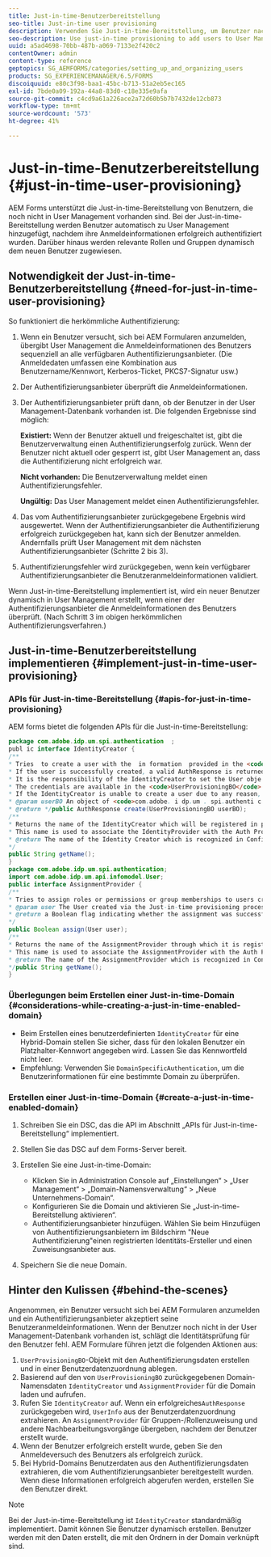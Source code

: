 ```yaml
---
title: Just-in-time-Benutzerbereitstellung
seo-title: Just-in-time user provisioning
description: Verwenden Sie Just-in-time-Bereitstellung, um Benutzer nach erfolgreicher Authentifizierung zum User Management hinzuzufügen und relevante Rollen und Gruppen dynamisch dem neuen Benutzer zuzuweisen.
seo-description: Use just-in-time provisioning to add users to User Management after successfull authentication and dynamically assign relevant roles and groups to the new user.
uuid: a5ad4698-70bb-487b-a069-7133e2f420c2
contentOwner: admin
content-type: reference
geptopics: SG_AEMFORMS/categories/setting_up_and_organizing_users
products: SG_EXPERIENCEMANAGER/6.5/FORMS
discoiquuid: e80c3f98-baa1-45bc-b713-51a2eb5ec165
exl-id: 7bde0a09-192a-44a8-83d0-c18e335e9afa
source-git-commit: c4cd9a61a226ace2a72d60b5b7b7432de12cb873
workflow-type: tm+mt
source-wordcount: '573'
ht-degree: 41%

---
```


# Just-in-time-Benutzerbereitstellung {#just-in-time-user-provisioning}

AEM Forms unterstützt die Just-in-time-Bereitstellung von Benutzern, die noch nicht in User Management vorhanden sind. Bei der Just-in-time-Bereitstellung werden Benutzer automatisch zu User Management hinzugefügt, nachdem ihre Anmeldeinformationen erfolgreich authentifiziert wurden. Darüber hinaus werden relevante Rollen und Gruppen dynamisch dem neuen Benutzer zugewiesen.

## Notwendigkeit der Just-in-time-Benutzerbereitstellung {#need-for-just-in-time-user-provisioning}

So funktioniert die herkömmliche Authentifizierung:

1. Wenn ein Benutzer versucht, sich bei AEM Formularen anzumelden, übergibt User Management die Anmeldeinformationen des Benutzers sequenziell an alle verfügbaren Authentifizierungsanbieter. (Die Anmeldedaten umfassen eine Kombination aus Benutzername/Kennwort, Kerberos-Ticket, PKCS7-Signatur usw.)
1. Der Authentifizierungsanbieter überprüft die Anmeldeinformationen.
1. Der Authentifizierungsanbieter prüft dann, ob der Benutzer in der User Management-Datenbank vorhanden ist. Die folgenden Ergebnisse sind möglich:

   **Existiert:** Wenn der Benutzer aktuell und freigeschaltet ist, gibt die Benutzerverwaltung einen Authentifizierungserfolg zurück. Wenn der Benutzer nicht aktuell oder gesperrt ist, gibt User Management an, dass die Authentifizierung nicht erfolgreich war.

   **Nicht vorhanden:** Die Benutzerverwaltung meldet einen Authentifizierungsfehler.

   **Ungültig:** Das User Management meldet einen Authentifizierungsfehler.

1. Das vom Authentifizierungsanbieter zurückgegebene Ergebnis wird ausgewertet. Wenn der Authentifizierungsanbieter die Authentifizierung erfolgreich zurückgegeben hat, kann sich der Benutzer anmelden. Andernfalls prüft User Management mit dem nächsten Authentifizierungsanbieter (Schritte 2 bis 3).
1. Authentifizierungsfehler wird zurückgegeben, wenn kein verfügbarer Authentifizierungsanbieter die Benutzeranmeldeinformationen validiert.

Wenn Just-in-time-Bereitstellung implementiert ist, wird ein neuer Benutzer dynamisch in User Management erstellt, wenn einer der Authentifizierungsanbieter die Anmeldeinformationen des Benutzers überprüft. (Nach Schritt 3 im obigen herkömmlichen Authentifizierungsverfahren.)

## Just-in-time-Benutzerbereitstellung implementieren {#implement-just-in-time-user-provisioning}

### APIs für Just-in-time-Bereitstellung {#apis-for-just-in-time-provisioning}

AEM forms bietet die folgenden APIs für die Just-in-time-Bereitstellung:

```java
package com.adobe.idp.um.spi.authentication  ;
publ ic interface IdentityCreator {
/**
* Tries  to create a user with the  in formation  provided in the <code>UserProvisioningBO</code> object.
* If the user is successfully created, a valid AuthResponse is returned along with the information using which the user was created.
* It is the responsibility of the IdentityCreator to set the User obje ct  in the cre dential map with th e  ke y  <code>UMA u thenticationUtil.authenticatedUserKey</code>
* The credentials are available in the <code>UserProvisioningBO</code> object in the 'credentials' property.
* If the IdentityCreator is unable to create a user due to any reason, it returns <code>null</code>
* @param userBO An object of <code>com.adobe. i dp.um . spi.authenti c ationUserProvisioningBO</code>
* @return */public AuthResponse create(UserProvisioningBO userBO);
/**
* Returns the name of the IdentityCreator which will be registered in preferences.
* This name is used to associate the IdentityProvider with the Auth Provider Configuration in the domain.
* @return The name of the Identity Creator which is recognized in Configuration.
*/
public String getName();
}
package com.adobe.idp.um.spi.authentication;
import com.adobe.idp.um.api.infomodel.User;
public interface AssignmentProvider {
/**
* Tries to assign roles or permissions or group memberships to users created via Just-in-time provisioning.
* @param user The User created via the Just-in-time provisioning process.
* @return a Boolean flag indicating whether the assignment was successful or not.
*/
public Boolean assign(User user);
/**
* Returns the name of the AssignmentProvider through which it is registered under preferences.
* This name is used to associate the AssignmentProvider with the Auth Provider Configuration in the domain.
* @return The name of the AssignmentProvider which is recognized in Configuration.
*/public String getName();
}
```

### Überlegungen beim Erstellen einer Just-in-time-Domain {#considerations-while-creating-a-just-in-time-enabled-domain}

* Beim Erstellen eines benutzerdefinierten `IdentityCreator` für eine Hybrid-Domain stellen Sie sicher, dass für den lokalen Benutzer ein Platzhalter-Kennwort angegeben wird. Lassen Sie das Kennwortfeld nicht leer.
* Empfehlung: Verwenden Sie `DomainSpecificAuthentication`, um die Benutzerinformationen für eine bestimmte Domain zu überprüfen.

### Erstellen einer Just-in-time-Domain {#create-a-just-in-time-enabled-domain}

1. Schreiben Sie ein DSC, das die API im Abschnitt „APIs für Just-in-time-Bereitstellung“ implementiert.
1. Stellen Sie das DSC auf dem Forms-Server bereit.
1. Erstellen Sie eine Just-in-time-Domain:

   * Klicken Sie in Administration Console auf „Einstellungen“ > „User Management“ > „Domain-Namensverwaltung“ > „Neue Unternehmens-Domain“.
   * Konfigurieren Sie die Domain und aktivieren Sie „Just-in-time-Bereitstellung aktivieren“. <!--Fix broken link (See Setting up and managing domains).-->
   * Authentifizierungsanbieter hinzufügen. Wählen Sie beim Hinzufügen von Authentifizierungsanbietern im Bildschirm &quot;Neue Authentifizierung&quot;einen registrierten Identitäts-Ersteller und einen Zuweisungsanbieter aus.

1. Speichern Sie die neue Domain.

## Hinter den Kulissen {#behind-the-scenes}

Angenommen, ein Benutzer versucht sich bei AEM Formularen anzumelden und ein Authentifizierungsanbieter akzeptiert seine Benutzeranmeldeinformationen. Wenn der Benutzer noch nicht in der User Management-Datenbank vorhanden ist, schlägt die Identitätsprüfung für den Benutzer fehl. AEM Formulare führen jetzt die folgenden Aktionen aus:

1. `UserProvisioningBO`-Objekt mit den Authentifizierungsdaten erstellen und in einer Benutzerdatenzuordnung ablegen.
1. Basierend auf den von `UserProvisioningBO` zurückgegebenen Domain-Namensdaten `IdentityCreator` und `AssignmentProvider` für die Domain laden und aufrufen.
1. Rufen Sie `IdentityCreator` auf. Wenn ein erfolgreiches`AuthResponse` zurückgegeben wird, `UserInfo` aus der Benutzerdatenzuordnung extrahieren. An `AssignmentProvider` für Gruppen-/Rollenzuweisung und andere Nachbearbeitungsvorgänge übergeben, nachdem der Benutzer erstellt wurde.
1. Wenn der Benutzer erfolgreich erstellt wurde, geben Sie den Anmeldeversuch des Benutzers als erfolgreich zurück.
1. Bei Hybrid-Domains Benutzerdaten aus den Authentifizierungsdaten extrahieren, die vom Authentifizierungsanbieter bereitgestellt wurden. Wenn diese Informationen erfolgreich abgerufen werden, erstellen Sie den Benutzer direkt.

>[!NOTE]
>
>Bei der Just-in-time-Bereitstellung ist `IdentityCreator` standardmäßig implementiert. Damit können Sie Benutzer dynamisch erstellen. Benutzer werden mit den Daten erstellt, die mit den Ordnern in der Domain verknüpft sind.
